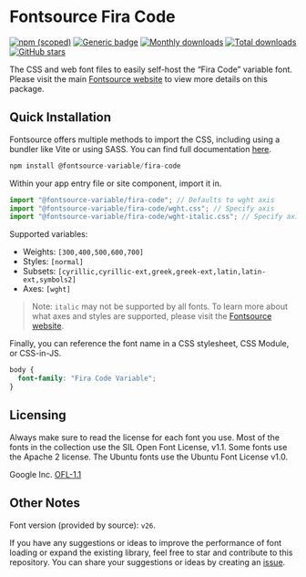 # Fontsource Fira Code

[![npm (scoped)](https://img.shields.io/npm/v/@fontsource-variable/fira-code?color=brightgreen)](https://www.npmjs.com/package/@fontsource-variable/fira-code) [![Generic badge](https://img.shields.io/badge/fontsource-passing-brightgreen)](https://github.com/fontsource/fontsource) [![Monthly downloads](https://badgen.net/npm/dm/@fontsource-variable/fira-code)](https://github.com/fontsource/fontsource) [![Total downloads](https://badgen.net/npm/dt/@fontsource-variable/fira-code)](https://github.com/fontsource/fontsource) [![GitHub stars](https://img.shields.io/github/stars/fontsource/fontsource.svg?style=social&label=Star)](https://github.com/fontsource/fontsource/stargazers)

The CSS and web font files to easily self-host the “Fira Code” variable font. Please visit the main [Fontsource website](https://fontsource.org/fonts/fira-code) to view more details on this package.

## Quick Installation

Fontsource offers multiple methods to import the CSS, including using a bundler like Vite or using SASS. You can find full documentation [here](https://fontsource.org/docs/getting-started/introduction).

```javascript
npm install @fontsource-variable/fira-code
```

Within your app entry file or site component, import it in.

```javascript
import "@fontsource-variable/fira-code"; // Defaults to wght axis
import "@fontsource-variable/fira-code/wght.css"; // Specify axis
import "@fontsource-variable/fira-code/wght-italic.css"; // Specify axis and style
```

Supported variables:
- Weights: `[300,400,500,600,700]`
- Styles: `[normal]`
- Subsets: `[cyrillic,cyrillic-ext,greek,greek-ext,latin,latin-ext,symbols2]`
- Axes: `[wght]`

> Note: `italic` may not be supported by all fonts. To learn more about what axes and styles are supported, please visit the [Fontsource website](https://fontsource.org/fonts/fira-code).

Finally, you can reference the font name in a CSS stylesheet, CSS Module, or CSS-in-JS.

```css
body {
  font-family: "Fira Code Variable";
}
```

## Licensing
Always make sure to read the license for each font you use. Most of the fonts in the collection use the SIL Open Font License, v1.1. Some fonts use the Apache 2 license. The Ubuntu fonts use the Ubuntu Font License v1.0.

Google Inc.
[OFL-1.1](http://scripts.sil.org/OFL)

## Other Notes
Font version (provided by source): `v26`.

If you have any suggestions or ideas to improve the performance of font loading or expand the existing library, feel free to star and contribute to this repository. You can share your suggestions or ideas by creating an [issue](https://github.com/fontsource/fontsource/issues).